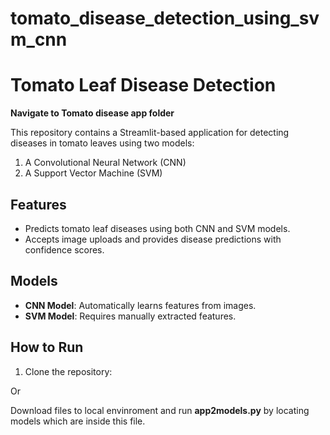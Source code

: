 # tomato_disease_detection_using_svm_cnn
# Tomato Leaf Disease Detection
**Navigate to Tomato disease app folder**

This repository contains a Streamlit-based application for detecting diseases in tomato leaves using two models:
1. A Convolutional Neural Network (CNN)
2. A Support Vector Machine (SVM)

## Features
- Predicts tomato leaf diseases using both CNN and SVM models.
- Accepts image uploads and provides disease predictions with confidence scores.

## Models
- **CNN Model**: Automatically learns features from images.
- **SVM Model**: Requires manually extracted features.

## How to Run
1. Clone the repository:

Or

Download files to local envinroment and run **app2models.py** by locating models which are inside this file.
